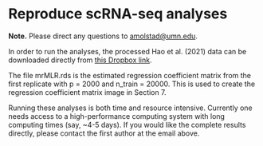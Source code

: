 # Reproduce scRNA-seq analyses

**Note.** Please direct any questions to amolstad@umn.edu. 

In order to run the analyses, the processed Hao et al. (2021) data can be downloaded directly from 
[this Dropbox link](https://www.dropbox.com/s/6ppipv32xsl3sx4/hao_2020_truncated.rds?dl=1). 

The file mrMLR.rds is the estimated regression coefficient matrix from the first replicate with p = 2000 and n\_train = 20000. This is used to create the regression coefficient matrix image in Section 7. 

Running these analyses is both time and resource intensive. Currently one needs access to a high-performance computing system with long computing times (say, ~4-5 days). If you would like the complete results directly, please contact the first author at the email above. 
